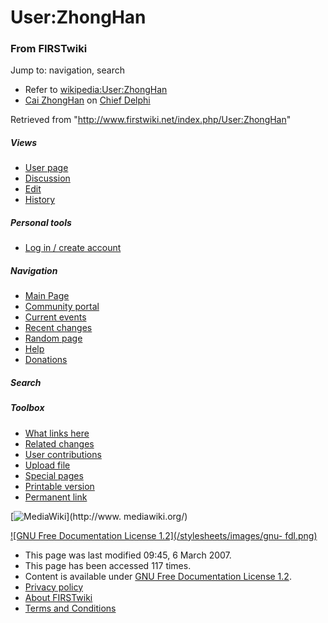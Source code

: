 # User:ZhongHan

### From FIRSTwiki

Jump to: navigation, search

  * Refer to [wikipedia:User:ZhongHan](http://www.wikipedia.org/wiki/User:ZhongHan "wikipedia:User:ZhongHan" )
  * [Cai ZhongHan](http://www.chiefdelphi.com/forums/member.php?u=11506 "http://www.chiefdelphi.com/forums/member.php?u=11506" ) on [Chief Delphi](/index.php/Chief_Delphi "Chief Delphi" )

Retrieved from "<http://www.firstwiki.net/index.php/User:ZhongHan>"

##### Views

  * [User page](/index.php/User:ZhongHan)
  * [Discussion](/index.php/User_talk:ZhongHan)
  * [Edit](/index.php?title=User:ZhongHan&action=edit)
  * [History](/index.php?title=User:ZhongHan&action=history)

##### Personal tools

  * [Log in / create account](/index.php?title=Special:Userlogin&returnto=User:ZhongHan)

[](/index.php/Main_Page "Main Page" )

##### Navigation

  * [Main Page](/index.php/Main_Page)
  * [Community portal](/index.php/FIRSTwiki:Community_portal)
  * [Current events](/index.php/Current_events)
  * [Recent changes](/index.php/Special:Recentchanges)
  * [Random page](/index.php/Special:Random)
  * [Help](/index.php/Help:Contents)
  * [Donations](/index.php/FIRSTwiki:Site_support)

##### Search



##### Toolbox

  * [What links here](/index.php/Special:Whatlinkshere/User:ZhongHan)
  * [Related changes](/index.php/Special:Recentchangeslinked/User:ZhongHan)
  * [User contributions](/index.php/Special:Contributions/ZhongHan)
  * [Upload file](/index.php/Special:Upload)
  * [Special pages](/index.php/Special:Specialpages)
  * [Printable version](/index.php?title=User:ZhongHan&printable=yes)
  * [Permanent link](/index.php?title=User:ZhongHan&oldid=56603)

[![MediaWiki](/skins/common/images/poweredby_mediawiki_88x31.png)](http://www.
mediawiki.org/)

[![GNU Free Documentation License 1.2](/stylesheets/images/gnu-
fdl.png)](http://www.gnu.org/copyleft/fdl.html)

  * This page was last modified 09:45, 6 March 2007.
  * This page has been accessed 117 times.
  * Content is available under [GNU Free Documentation License 1.2](http://www.gnu.org/copyleft/fdl.html "http://www.gnu.org/copyleft/fdl.html" ).
  * [Privacy policy](/index.php/FIRSTwiki:Privacy_policy "FIRSTwiki:Privacy policy" )
  * [About FIRSTwiki](/index.php/FIRSTwiki:About "FIRSTwiki:About" )
  * [Terms and Conditions](/index.php/FIRSTwiki:Terms_and_conditions "FIRSTwiki:Terms and conditions" )

